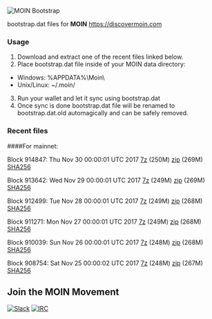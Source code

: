 ![MOIN Bootstrap](https://i.imgur.com/KjM1jMp.jpg)

bootstrap.dat files for **MOIN** https://discovermoin.com

### Usage

1. Download and extract one of the recent files linked below.
2. Place bootstrap.dat file inside of your MOIN data directory:
 - Windows: %APPDATA%\Moin\
 - Unix/Linux: ~/.moin/
3. Run your wallet and let it sync using bootstrap.dat
4. Once sync is done bootstrap.dat file will be renamed to bootstrap.dat.old automagically and can be safely removed.


### Recent files

####For mainnet:

Block 914847: Thu Nov 30 00:00:01 UTC 2017 [7z](https://transfer.sh/16s20/bootstrap.dat.20171130.7z) (250M) [zip](https://transfer.sh/vgPCs/bootstrap.dat.20171130.zip) (269M) [SHA256](https://transfer.sh/Ud1If/sha256.txt)

Block 913642: Wed Nov 29 00:00:01 UTC 2017 [7z](https://transfer.sh/lwXoG/bootstrap.dat.20171129.7z) (249M) [zip](https://transfer.sh/FW4yB/bootstrap.dat.20171129.zip) (269M) [SHA256](https://transfer.sh/fZKMX/sha256.txt)

Block 912499: Tue Nov 28 00:00:01 UTC 2017 [7z](https://transfer.sh/iGc3G/bootstrap.dat.20171128.7z) (249M) [zip](https://transfer.sh/sgfo0/bootstrap.dat.20171128.zip) (268M) [SHA256](https://transfer.sh/Ldx3D/sha256.txt)

Block 911271: Mon Nov 27 00:00:01 UTC 2017 [7z](https://transfer.sh/2HYBK/bootstrap.dat.20171127.7z) (249M) [zip](https://transfer.sh/1e1Zm/bootstrap.dat.20171127.zip) (268M) [SHA256](https://transfer.sh/23oRp/sha256.txt)

Block 910039: Sun Nov 26 00:00:01 UTC 2017 [7z](https://transfer.sh/9uTMQ/bootstrap.dat.20171126.7z) (248M) [zip](https://transfer.sh/SI6zV/bootstrap.dat.20171126.zip) (268M) [SHA256](https://transfer.sh/HCndC/sha256.txt)

Block 908754: Sat Nov 25 00:00:02 UTC 2017 [7z](https://transfer.sh/7izsQ/bootstrap.dat.20171125.7z) (248M) [zip](https://transfer.sh/AW1dE/bootstrap.dat.20171125.zip) (267M) [SHA256](https://transfer.sh/1mLWe/sha256.txt)

## Join the MOIN Movement

[![Slack](https://i.imgur.com/Xy0IEJN.png)](https://discovermoin.herokuapp.com)
[![IRC](http://i.imgur.com/amUnKGQ.png)](https://kiwiirc.com/client/irc.freenode.net/#moin-crypto)
